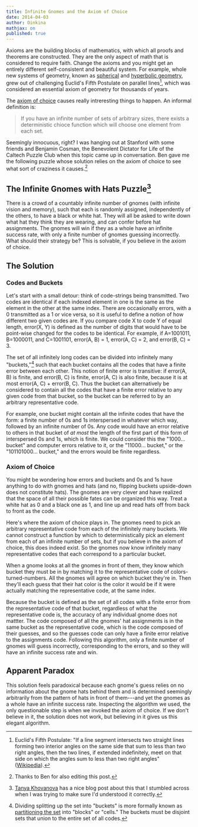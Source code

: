 ```yaml
---
title: Infinite Gnomes and the Axiom of Choice
date: 2014-04-03
author: Oinkina
mathjax: on
published: true
---
```


Axioms are the building blocks of mathematics, with which all proofs and theorems are constructed. They are the only aspect of math that is considered to require faith. Change the axioms and you might get an entirely different self-consistent and beautiful system. For example, whole new systems of geometry, known as [spherical] and [hyperbolic geometry], grew out of challenging Euclid's Fifth Postulate on parallel lines[^parallel], which was considered an essential axiom of geometry for thousands of years.

[spherical]:http://en.wikipedia.org/wiki/Spherical_geometry
[hyperbolic geometry]:http://en.wikipedia.org/wiki/Hyperbolic_geometry

[^parallel]: Euclid's Fifth Postulate: "If a line segment intersects two straight lines forming two interior angles on the same side that sum to less than two right angles, then the two lines, if extended indefinitely, meet on that side on which the angles sum to less than two right angles" ([Wikipedia]).

[Wikipedia]: http://en.wikipedia.org/wiki/Parallel_postulate 

The [axiom of choice] causes really intreresting things to happen. An informal definition is:

[axiom of choice]:http://en.wikipedia.org/wiki/Axiom_of_choice

> If you have an infinite number of sets of arbitrary sizes, there exists a deterministic chioce function which will choose one element from each set.

Seemingly innocuous, right? I was hanging out at Stanford with some friends and Benjamin Cosman, the Benevolent Dictator for Life of the Caltech Puzzle Club when this topic came up in conversation. Ben gave me the following puzzle whose solution relies on the axiom of choice to see what sort of craziness it causes.[^ack] 

[^ack]: Thanks to Ben for also editing this post.

The Infinite Gnomes with Hats Puzzle[^2]
---

[^2]: [Tanya Khovanova] has a nice blog post about this that I stumbled across when I was trying to make sure I'd understood it correctly.

[Tanya Khovanova]: http://blog.tanyakhovanova.com/?p=157

There is a crowd of a countably infinite number of gnomes (with infinite vision and memory), such that each is randomly assigned, independently of the others, to have a black or white hat. They will all be asked to write down what hat they think they are wearing, and can confer before hat assignments. The gnomes will win if they as a whole have an infinite success rate, with only a finite number of gnomes guessing incorrectly. What should their strategy be? This is solvable, if you believe in the axiom of choice.

The Solution
------

### Codes and Buckets

Let's start with a small detour: think of code-strings being transmitted. Two codes are identical if each indexed element in one is the same as the element in the other at the same index. There are occasionally errors, with a 0 transmitted as a 1 or vice versa, so it is useful to define a notion of how different two given codes are. If you compare code X to code Y of equal length, error(X, Y) is defined as the number of digits that would have to be point-wise changed for the codes to be identical. For example, if A=1001011, B=1000011, and C=1001101, error(A, B) = 1, error(A, C) = 2, and error(B, C) = 3.

The set of all infinitely long codes can be divided into infinitely many "buckets,"[^partition] such that each bucket contains all the codes that have a finite error between each other. This notion of finite error is transitive: if error(A, B) is finite, and error(B, C) is finite, error(A, C) is also finite, because it is at most error(A, C) + error(B, C). Thus the bucket can alternatively be considered to contain all the codes that have a finite error relative to any given code from that bucket, so the bucket can be referred to by an arbitrary representative code.

[^partition]: Dividing splitting up the set into "buckets" is more formally known as [partitioning the set](http://en.wikipedia.org/wiki/Partition_of_a_set) into "blocks" or "cells." The buckets must be disjoint sets that union to the entire set of all codes.

For example, one bucket might contain all the infinite codes that have the form: a finite number of 0s and 1s interspersed in whatever which way, followed by an infinite number of 0s. Any code would have an error relative to others in that bucket of *at most* the length of the first part of this form of interspersed 0s and 1s, which is finite. We could consider this the "1000... bucket" and computer errors relative to it, or the "11000... bucket," or the "101101000... bucket," and the errors would be finite regardless.

### Axiom of Choice

You might be wondering how errors and buckets and 0s and 1s have anything to do with gnomes and hats (and no, flipping buckets upside-down does not constitute hats). The gnomes are very clever and have realized that the space of all their possible fates can be organized this way. Treat a white hat as 0 and a black one as 1, and line up and read hats off from back to front as the code.

Here's where the axiom of choice plays in. The gnomes need to pick an arbitrary representative code from each of the infinitely many buckets. We cannot construct a function by which to deterministically pick an element from each of an infinite number of sets, but if you believe in the axiom of choice, this does indeed exist. So the gnomes now know infinitely many representative codes that each correspond to a particular bucket.

When a gnome looks at all the gnomes in front of them, they know which bucket they must be in by matching it to the representative code of colors-turned-numbers. All the gnomes will agree on which bucket they're in. Then they'll each guess that their hat color is the color it would be if it were actually matching the representative code, at the same index.

Because the bucket is defined as the set of all codes with a finite error from the representative code of that bucket, regardless of what the representative code is, the accuracy of any individual gnome does not mattter. The code composed of all the gnomes' hat assignments is in the same bucket as the representative code, which is the code composed of their guesses, and so the guesses code can only have a finite error relative to the assignments code. Following this algorithm, only a finite number of gnomes will guess incorrectly, corresponding to the errors, and so they will have an infinite success rate and win.

Apparent Paradox
------

This solution feels paradoxical because each gnome's guess relies on no information about the gnome hats behind them and is determined seemingly arbitrarily from the pattern of hats in front of them---and yet the gnomes as a whole have an infinite success rate. Inspecting the algorithm we used, the only questionable step is when we invoked the axiom of choice. If we don't believe in it, the solution does not work, but believing in it gives us this elegant algorithm.